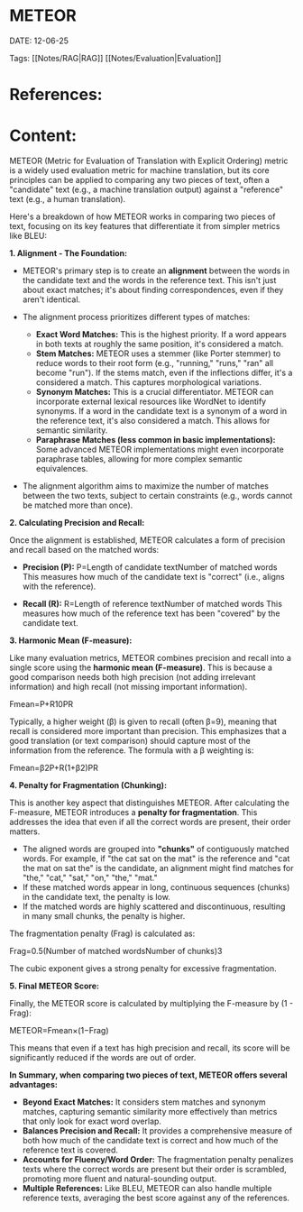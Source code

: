 
# METEOR


DATE:  12-06-25


Tags: [[Notes/RAG|RAG]] [[Notes/Evaluation|Evaluation]]

# References:




# Content:

METEOR (Metric for Evaluation of Translation with Explicit Ordering) metric is a widely used evaluation metric for machine translation, but its core principles can be applied to comparing any two pieces of text, often a "candidate" text (e.g., a machine translation output) against a "reference" text (e.g., a human translation).

Here's a breakdown of how METEOR works in comparing two pieces of text, focusing on its key features that differentiate it from simpler metrics like BLEU:

**1. Alignment - The Foundation:**

- METEOR's primary step is to create an **alignment** between the words in the candidate text and the words in the reference text. This isn't just about exact matches; it's about finding correspondences, even if they aren't identical.
    
- The alignment process prioritizes different types of matches:
    
    - **Exact Word Matches:** This is the highest priority. If a word appears in both texts at roughly the same position, it's considered a match.
    - **Stem Matches:** METEOR uses a stemmer (like Porter stemmer) to reduce words to their root form (e.g., "running," "runs," "ran" all become "run"). If the stems match, even if the inflections differ, it's a considered a match. This captures morphological variations.
    - **Synonym Matches:** This is a crucial differentiator. METEOR can incorporate external lexical resources like WordNet to identify synonyms. If a word in the candidate text is a synonym of a word in the reference text, it's also considered a match. This allows for semantic similarity.
    - **Paraphrase Matches (less common in basic implementations):** Some advanced METEOR implementations might even incorporate paraphrase tables, allowing for more complex semantic equivalences.
- The alignment algorithm aims to maximize the number of matches between the two texts, subject to certain constraints (e.g., words cannot be matched more than once).
    

**2. Calculating Precision and Recall:**

Once the alignment is established, METEOR calculates a form of precision and recall based on the matched words:

- **Precision (P):** P=Length of candidate textNumber of matched words​ This measures how much of the candidate text is "correct" (i.e., aligns with the reference).
    
- **Recall (R):** R=Length of reference textNumber of matched words​ This measures how much of the reference text has been "covered" by the candidate text.
    

**3. Harmonic Mean (F-measure):**

Like many evaluation metrics, METEOR combines precision and recall into a single score using the **harmonic mean (F-measure)**. This is because a good comparison needs both high precision (not adding irrelevant information) and high recall (not missing important information).

Fmean​=P+R10PR​

Typically, a higher weight (β) is given to recall (often β=9), meaning that recall is considered more important than precision. This emphasizes that a good translation (or text comparison) should capture most of the information from the reference. The formula with a β weighting is:

Fmean​=β2P+R(1+β2)PR​

**4. Penalty for Fragmentation (Chunking):**

This is another key aspect that distinguishes METEOR. After calculating the F-measure, METEOR introduces a **penalty for fragmentation**. This addresses the idea that even if all the correct words are present, their order matters.

- The aligned words are grouped into **"chunks"** of contiguously matched words. For example, if "the cat sat on the mat" is the reference and "cat the mat on sat the" is the candidate, an alignment might find matches for "the," "cat," "sat," "on," "the," "mat."
- If these matched words appear in long, continuous sequences (chunks) in the candidate text, the penalty is low.
- If the matched words are highly scattered and discontinuous, resulting in many small chunks, the penalty is higher.

The fragmentation penalty (Frag) is calculated as:

Frag=0.5(Number of matched wordsNumber of chunks​)3

The cubic exponent gives a strong penalty for excessive fragmentation.

**5. Final METEOR Score:**

Finally, the METEOR score is calculated by multiplying the F-measure by (1 - Frag):

METEOR=Fmean​×(1−Frag)

This means that even if a text has high precision and recall, its score will be significantly reduced if the words are out of order.

**In Summary, when comparing two pieces of text, METEOR offers several advantages:**

- **Beyond Exact Matches:** It considers stem matches and synonym matches, capturing semantic similarity more effectively than metrics that only look for exact word overlap.
- **Balances Precision and Recall:** It provides a comprehensive measure of both how much of the candidate text is correct and how much of the reference text is covered.
- **Accounts for Fluency/Word Order:** The fragmentation penalty penalizes texts where the correct words are present but their order is scrambled, promoting more fluent and natural-sounding output.
- **Multiple References:** Like BLEU, METEOR can also handle multiple reference texts, averaging the best score against any of the references.



